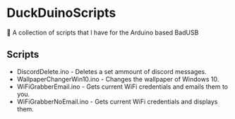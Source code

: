 # DuckDuinoScripts
:page_with_curl: A collection of scripts that I have for the Arduino based BadUSB

## Scripts
 - DiscordDelete.ino - Deletes a set ammount of discord messages.
 - WallpaperChangerWin10.ino - Changes the wallpaper of Windows 10.
 - WiFiGrabberEmail.ino - Gets current WiFi credentials and emails them to you.
 - WiFiGrabberNoEmail.ino - Gets current WiFi credentials and displays them.